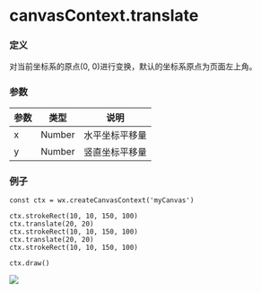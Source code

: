 <!-- https://developers.weixin.qq.com/miniprogram/dev/api/canvas/translate.html -->

canvasContext.translate
=======================

### 定义

对当前坐标系的原点(0, 0)进行变换，默认的坐标系原点为页面左上角。

### 参数

  参数 |  类型     |  说明      
-------|-----------|------------
  x    |  Number   |水平坐标平移量
  y    |  Number   |竖直坐标平移量

### 例子

    const ctx = wx.createCanvasContext('myCanvas')
    
    ctx.strokeRect(10, 10, 150, 100)
    ctx.translate(20, 20)
    ctx.strokeRect(10, 10, 150, 100)
    ctx.translate(20, 20)
    ctx.strokeRect(10, 10, 150, 100)
    
    ctx.draw()
    

![](https://mp.weixin.qq.com/debug/wxadoc/dev/image/canvas/translate.png?t=2018413)
